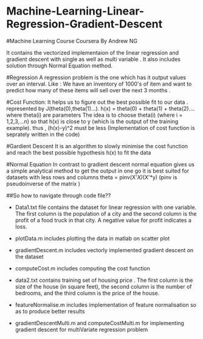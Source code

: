 # Machine-Learning-Linear-Regression-Gradient-Descent

#Machine Learning Course Coursera By Andrew NG

It contains the vectorized implementaion of the linear regression and gradient descent with single as well as multi variable . It also includes solution through Normal Equation method.


#Regression 
A regression problem is the one which has it output values over an interval.
Like : We have an inventory of 1000's of item and want to predict how many of these items will sell over the next 3 months .


#Cost Function: 
It helps us to figure out the best possible fit to our data .
represented by J(theta(0),theta(1)...).
  h(x) = theta(0) + theta(1) + theta(2).... where theta(i) are parameters 
The idea is to choose theta(i) (where i = 1,2,3,...n) so that h(x) is close to y (which is the output of the training example).
  thus , (h(x)-y)^2 must be less
(Implementation of cost function is seprately written in the code)

#Gardient Descent
It is an algorithm to slowly minimise the cost function and reach the best possible hypothesis h(x) to fit the data 


#Normal Equation 
In contrast to gradient descent normal equation gives us a simple analytical method to get the output in one go it is best suited for datasets with less rows and columns 
  theta = pinv(X'*X)*(X'*y)
(pinv is pseudoinverse of the matrix )


##So how to navigate through code file??
- Data1.txt file contains the dataset for linear regression with one variable. The first column is the population of a city and the second column is the profit of a food truck in that city. A negative value for profit indicates a loss. 

- plotData.m includes plotting the data in matlab on scatter plot

- gradientDescent.m includes vectorly implemented gradient descent on the dataset

- computeCost.m includes computing the cost function

- data2.txt contains training set of housing price . The first column is the size of the house (in square feet), the second column is the number of bedrooms, and the third column is the price of the house.

- featureNormalise.m includes implementation of feature normalisation so as to produce better results

- gradientDescentMulti.m and computeCostMulti.m for implementing gradient descent for multiVariate regression problem
